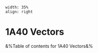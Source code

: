 
```{figure} https://github.com/Contemporary-Physicslab/Demolab/blob/main/figures/busy.png
width: 35%
align: right
```
# 1A40 Vectors

&%Table of contents for 1A40 Vectors&%